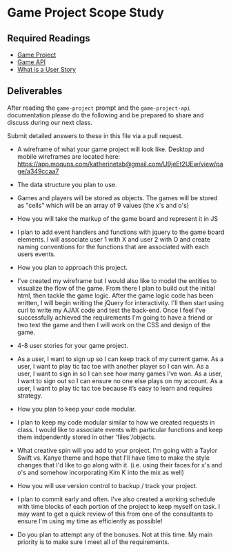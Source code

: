 # Game Project Scope Study

## Required Readings

-   [Game Project](https://github.com/ga-wdi-boston/game-project)
-   [Game API](https://github.com/ga-wdi-boston/game-project-api)
-   [What is a User Story](http://searchsoftwarequality.techtarget.com/definition/user-story)

## Deliverables

After reading the `game-project` prompt and the `game-project-api` documentation
please do the following and be prepared to share and discuss during our next
class.

Submit detailed answers to these in this file via a pull request.

-   A wireframe of what your game project will look like. Desktop and mobile wireframes are located here: https://app.moqups.com/katherinetab@gmail.com/U9jeEt2UEw/view/page/a349ccaa7
-   The data structure you plan to use.
- Games and players will be stored as objects. The games will be stored as "cells" which will be an array of 9 values (the x's and o's)

-   How you will take the markup of the game board and represent it in JS
-  I plan to add event handlers and functions with jquery to the game board elements. I will associate user 1 with X and user 2 with O and create naming conventions for the functions that are associated with each users events.
-   How you plan to approach this project.
- I've created my wireframe but I would also like to model the entities to visualize the flow of the game. From there I plan to build out the initial html, then tackle the game logic. After the game logic code has been written, I will begin writing the jQuery for interactivity. I'll then start using curl to write my AJAX code and test the back-end. Once I feel I've successfully achieved the requirements I'm going to have a friend or two test the game and then I will work on the CSS and design of the game.
-   4-8 user stories for your game project.
- As a user, I want to sign up so I can keep track of my current game.
As a user, I want to play tic tac toe with another player so I can win.
As a user, I want to sign in so I can see how many games I’ve won.
As a user, I want to sign out so I can ensure no one else plays on my account.
As a user, I want to play tic tac toe because it’s easy to learn and requires strategy.
-   How you plan to keep your code modular.
- I plan to keep my code modular similar to how we created requests in class. I would like to associate events with particular functions and keep them indpendently stored in other 'files'/objects.
-   What creative spin will you add to your project. I'm going with a Taylor Swift vs. Kanye theme and hope that I'll have time to make the style changes that I'd like to go along with it. (i.e. using their faces for x's and o's and somehow incorporating Kim K into the mix as well)
-   How you will use version control to backup / track your project.
- I plan to commit early and often. I've also created a working schedule with time blocks of each portion of the project to keep myself on task. I may want to get a quick review of this from one of the consultants to ensure I'm using my time as efficiently as possible!
-   Do you plan to attempt any of the bonuses. Not at this time. My main priority is to make sure I meet all of the requirements.
